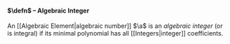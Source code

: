 #### $\defn$ – Algebraic Integer
An [[Algebraic Element|algebraic number]] $\a$ is an *algebraic integer* (or is integral) if its minimal 
polynomial has all [[Integers|integer]] coefficients.